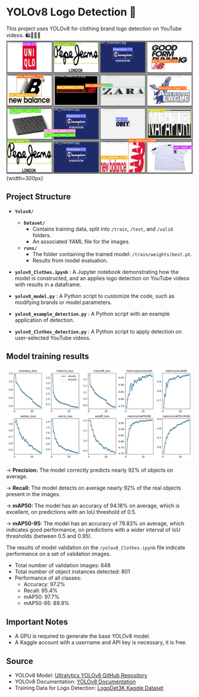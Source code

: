 # YOLOv8 Logo Detection 🚀

This project uses YOLOv8 for clothing brand logo detection on YouTube videos. 🛍️👚👗👠
![Image detection](https://github.com/leaaumagy/Logo-detection-with-yolov8-on-youtube-videos/blob/main/Yolov8/runs/detect/train/val_batch0_pred.jpg){width=300px}

## Project Structure

- **`Yolov8/`**
  - **`Dataset/`**
    - Contains training data, split into `/train`, `/test`, and `/valid` folders.
    - An associated YAML file for the images.
  - **`runs/`**
    - The folder containing the trained model: `/train/weights/best.pt`.
    - Results from model evaluation.

- **`yolov8_Clothes.ipynb`** : A Jupyter notebook demonstrating how the model is constructed, and an applies logo detection on YouTube videos with results in a dataframe.

- **`yolov8_model.py`** : A Python script to customize the code, such as modifying brands or model parameters.

- **`yolov8_example_detection.py`** : A Python script with an example application of detection.

- **`yolov8_Clothes_detection.py`** : A Python script to apply detection on user-selected YouTube videos.

## Model training results
![Model training results](https://github.com/leaaumagy/Logo-detection-with-yolov8-on-youtube-videos/blob/main/Yolov8/runs/detect/train/results.png)

→ **Precision:** The model correctly predicts nearly 92% of objects on average.

→ **Recall:** The model detects on average nearly 92% of the real objects present in the images.

→ **mAP50:** The model has an accuracy of 94.18% on average, which is excellent, on predictions with an IoU threshold of 0.5.

→ **mAP50-95:** The model has an accuracy of 79.83% on average, which indicates good performance, on predictions with a wider interval of IoU thresholds (between 0.5 and 0.95).


The results of model validation on the `/yolov8_Clothes.ipynb` file indicate performance on a set of validation images.

- Total number of validation images: 648
- Total number of object instances detected: 801
- Performance of all classes:
  - Accuracy: 97.2%
  - Recall: 95.4%
  - mAP50: 97.7%
  - mAP50-95: 89.9%

## Important Notes

- A GPU is required to generate the base YOLOv8 model.
- A Kaggle account with a username and API key is necessary, it is free.


## Source

- YOLOv8 Model: [Ultralytics YOLOv8 GitHub Repository](https://github.com/ultralytics/ultralytics)
- YOLOv8 Documentation: [YOLOv8 Documentation](https://docs.ultralytics.com/)
- Training Data for Logo Detection: [LogoDet3K Kaggle Dataset](https://www.kaggle.com/datasets/lyly99/logodet3k)

